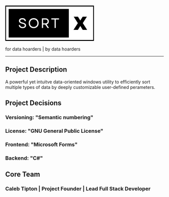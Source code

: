 ![SORTX LOGO](src/images/sortx_logo.png)

for data hoarders | by data hoarders
____________________________________________________________

## Project Description
   A powerful yet intuitve data-oriented windows utility to efficiently sort multiple types of data by deeply customizable user-defined perameters.

## Project Decisions 
### Versioning: "Semantic numbering"
### License: "GNU General Public License"
### Frontend: "Microsoft Forms"
### Backend: "C#"

## Core Team
### Caleb Tipton | Project Founder | Lead Full Stack Developer

